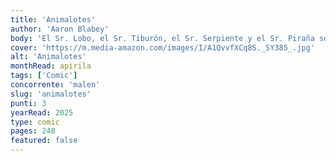 ```yaml
---
title: 'Animalotes'
author: 'Aaron Blabey'
body: 'El Sr. Lobo, el Sr. Tiburón, el Sr. Serpiente y el Sr. Piraña son unos animales de mala calaña, unos animalotes. Tienen a todo el mundo aterrorizado y son peligrosos. Sí, ya lo hemos dicho: son malos. Pero estos tipos quieren ser héroes, y van a probar cómo es hacer el bien, aunque sea rescatar a unos perritos. ¿Podrán unos animalotes de cuidado convertirse en buenos'
cover: 'https://m.media-amazon.com/images/I/A1QvvfXCq8S._SY385_.jpg'
alt: 'Animalotes'
monthRead: apirila
tags: ['Comic']
concorrente: 'malen'
slug: 'animalotes'
punti: 3
yearRead: 2025
type: comic
pages: 248
featured: false
---
```

